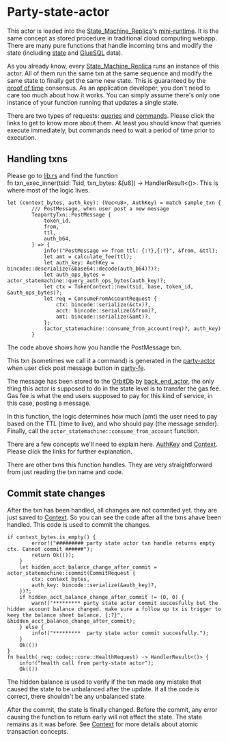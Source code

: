 # Party-state-actor

This actor is loaded into the [State_Machine_Replica](State_Machine_Replica.md)'s [mini-runtime](mini-runtime.md). It is the same concept as stored procedure in traditional cloud computing webapp. There are many pure functions that handle incoming txns and modify the state (including [state](state.md) and [GlueSQL](GlueSQL.md) data).

As you already know, every [State_Machine_Replica](State_Machine_Replica.md) runs an instance of this actor. All of them run the same txn at the same sequence and modify the same state to finally get the same new state. This is guaranteed by the [proof of time](consensus.md#proof-of-time) consensus. As an application developer, you don't need to care too much about how it works. You can simply assume there's only one instance of your function running that updates a single state. 

There are two types of requests: [queries](queries.md) and [commands](commands.md). Please click the links to get to know more about them. At least you should know that queries execute immediately, but commands need to wait a period of time prior to execution. 

## Handling txns

Please go to [lib.rs](https://github.com/tearust/tapp-sample-teaparty/blob/demo-code/party-state-actor/src/lib.rs) and find the function  
fn txn_exec_inner(tsid: Tsid, txn_bytes: &\[u8\]) -> HandlerResult\<()>. This is where most of the logic lives.

````
let (context_bytes, auth_key): (Vec<u8>, AuthKey) = match sample_txn {
		/// PostMessage, when user post a new message
		TeapartyTxn::PostMessage {
			token_id,
			from,
			ttl,
			auth_b64,
		} => {
			info!("PostMessage => from ttl: {:?},{:?}", &from, &ttl);
			let amt = calculate_fee(ttl);
			let auth_key: AuthKey = bincode::deserialize(&base64::decode(auth_b64)?)?;
			let auth_ops_bytes = actor_statemachine::query_auth_ops_bytes(auth_key)?;
			let ctx = TokenContext::new(tsid, base, token_id, &auth_ops_bytes)?;
			let req = ConsumeFromAccountRequest {
				ctx: bincode::serialize(&ctx)?,
				acct: bincode::serialize(&from)?,
				amt: bincode::serialize(&amt)?,
			};
			(actor_statemachine::consume_from_account(req)?, auth_key)
		}
````

The code above shows how you handle the PostMessage txn. 

This txn (sometimes we call it a command) is generated in the [party-actor](party-actor.md) when user click post message button in [party-fe](party-fe.md). 

The message has been stored to the [OrbitDb](OrbitDb.md) by  [back_end_actor](back_end_actor.md), the only thing this actor is supposed to do in the state level is to transfer the gas fee. Gas fee is what the end users supposed to pay for this kind of service, in this case, posting a message.

In this function, the logic determines how much (amt) the user need to pay based on the TTL (time to live), and who should pay (the message sender). Finally, call the `actor_statemachine::consume_from_account` function. 

There are a few concepts we'll need to explain here.
[AuthKey](AuthKey.md) and [Context](Context.md). Please click the links for further explanation.

There are other txns this function handles. They are very straightforward from just reading the txn name and code.

## Commit state changes

After the txn has been handled, all changes are not commited yet. they are just saved to [Context](Context.md). So you can see the code after all the txns ahave been handled. This code is used to commit the changes.

````
if context_bytes.is_empty() {
		error!("######### party state actor txn handle returns empty ctx. Cannot commit ######");
		return Ok(());
	}
	let hidden_acct_balance_change_after_commit = actor_statemachine::commit(CommitRequest {
		ctx: context_bytes,
		auth_key: bincode::serialize(&auth_key)?,
	})?;
	if hidden_acct_balance_change_after_commit != (0, 0) {
		warn!("********* party state actor commit succesfully but the hidden account balance changed. make sure a follow up tx is trigger to keey the balance sheet balance. {:?}", &hidden_acct_balance_change_after_commit);
	} else {
		info!("*********  party state actor commit succesfully.");
	}
	Ok(())
}
fn health(_req: codec::core::HealthRequest) -> HandlerResult<()> {
	info!("health call from party-state actor");
	Ok(())
````

The hidden balance is used to verify if the txn made any mistake that caused the state to be unbalanced after the update. If all the code is correct, there shouldn't be any unbalanced state. 

After the commit, the state is finally changed. Before the commit, any error causing the function to return early will not affect the state. The state remains as it was before. See [Context](Context.md) for more details about atomic transaction concepts.
